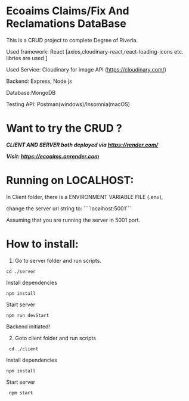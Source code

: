 # Ecoaims Claims/Fix And Reclamations DataBase

This is a CRUD project to complete Degree of Riveria.

Used framework: React [axios,cloudinary-react,react-loading-icons etc. libries are used ]

Used Service: Cloudinary for image API (https://cloudinary.com/)

Backend: Express, Node js

Database:MongoDB

Testing API: Postman(windows)/Insomnia(macOS)


# Want to try the CRUD ?

***CLIENT AND SERVER both deployed via https://render.com/***

***Visit: https://ecoaims.onrender.com***

# Running on LOCALHOST: 
In Client folder, there is a ENVIRONMENT VARIABLE FILE (.env),

change the server url string to:
````localhost:5001``` 

Assuming that you are running the server in 5001 port.

# How to install:

1. Go to server folder and run scripts.

```cd ./server```

Install dependencies

```npm install ```

Start server

```npm run devStart```

Backend initiated!

2. Goto client folder and run scripts

``` cd ./client```

Install dependencies

``` npm install ```

Start server

``` npm start```
